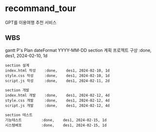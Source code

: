# recommand_tour
GPT를 이용여행 추천 서비스

## WBS
gantt
    P's Plan
    dateFormat  YYYY-MM-DD
    section 계획
    프로젝트 구상       :done,    des1, 2024-02-10, 1d

    section 설계
    index.html 작성    :done,    des1, 2024-02-10, 1d
    style.css 작성     :done,    des1, 2024-02-10, 1d
    script.js 작성     :done,    des1, 2024-02-11, 2d

    section 개발
    index.html 개발    :done,    des1, 2024-02-12, 4d
    style.css 개발     :done,    des1, 2024-02-12, 4d
    script.js 개발     :done,    des1, 2024-02-12, 4d

    section 테스트
    기능테스트         :done,    des1, 2024-02-15, 1d
    시스템베포         :done,    des1, 2024-02-15, 1d
